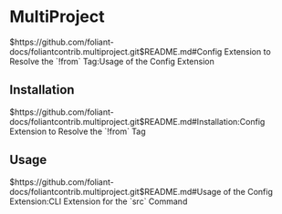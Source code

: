 # MultiProject

<include nohead="true">
    $https://github.com/foliant-docs/foliantcontrib.multiproject.git$README.md#Config Extension to Resolve the `!from` Tag:Usage of the Config Extension
</include>

## Installation

<include nohead="true">
    $https://github.com/foliant-docs/foliantcontrib.multiproject.git$README.md#Installation:Config Extension to Resolve the `!from` Tag
</include>

## Usage

<include nohead="true">
    $https://github.com/foliant-docs/foliantcontrib.multiproject.git$README.md#Usage of the Config Extension:CLI Extension for the `src` Command
</include>
